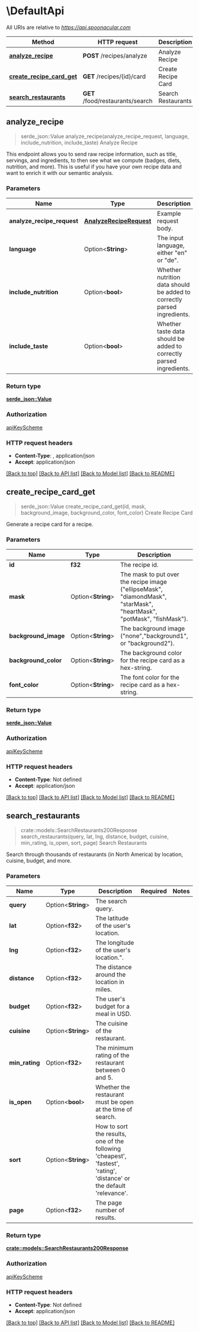 # \DefaultApi

All URIs are relative to *https://api.spoonacular.com*

Method | HTTP request | Description
------------- | ------------- | -------------
[**analyze_recipe**](DefaultApi.md#analyze_recipe) | **POST** /recipes/analyze | Analyze Recipe
[**create_recipe_card_get**](DefaultApi.md#create_recipe_card_get) | **GET** /recipes/{id}/card | Create Recipe Card
[**search_restaurants**](DefaultApi.md#search_restaurants) | **GET** /food/restaurants/search | Search Restaurants



## analyze_recipe

> serde_json::Value analyze_recipe(analyze_recipe_request, language, include_nutrition, include_taste)
Analyze Recipe

This endpoint allows you to send raw recipe information, such as title, servings, and ingredients, to then see what we compute (badges, diets, nutrition, and more). This is useful if you have your own recipe data and want to enrich it with our semantic analysis.

### Parameters


Name | Type | Description  | Required | Notes
------------- | ------------- | ------------- | ------------- | -------------
**analyze_recipe_request** | [**AnalyzeRecipeRequest**](AnalyzeRecipeRequest.md) | Example request body. | [required] |
**language** | Option<**String**> | The input language, either \"en\" or \"de\". |  |
**include_nutrition** | Option<**bool**> | Whether nutrition data should be added to correctly parsed ingredients. |  |
**include_taste** | Option<**bool**> | Whether taste data should be added to correctly parsed ingredients. |  |

### Return type

[**serde_json::Value**](serde_json::Value.md)

### Authorization

[apiKeyScheme](../README.md#apiKeyScheme)

### HTTP request headers

- **Content-Type**: , application/json
- **Accept**: application/json

[[Back to top]](#) [[Back to API list]](../README.md#documentation-for-api-endpoints) [[Back to Model list]](../README.md#documentation-for-models) [[Back to README]](../README.md)


## create_recipe_card_get

> serde_json::Value create_recipe_card_get(id, mask, background_image, background_color, font_color)
Create Recipe Card

Generate a recipe card for a recipe.

### Parameters


Name | Type | Description  | Required | Notes
------------- | ------------- | ------------- | ------------- | -------------
**id** | **f32** | The recipe id. | [required] |
**mask** | Option<**String**> | The mask to put over the recipe image (\"ellipseMask\", \"diamondMask\", \"starMask\", \"heartMask\", \"potMask\", \"fishMask\"). |  |
**background_image** | Option<**String**> | The background image (\"none\",\"background1\", or \"background2\"). |  |
**background_color** | Option<**String**> | The background color for the recipe card as a hex-string. |  |
**font_color** | Option<**String**> | The font color for the recipe card as a hex-string. |  |

### Return type

[**serde_json::Value**](serde_json::Value.md)

### Authorization

[apiKeyScheme](../README.md#apiKeyScheme)

### HTTP request headers

- **Content-Type**: Not defined
- **Accept**: application/json

[[Back to top]](#) [[Back to API list]](../README.md#documentation-for-api-endpoints) [[Back to Model list]](../README.md#documentation-for-models) [[Back to README]](../README.md)


## search_restaurants

> crate::models::SearchRestaurants200Response search_restaurants(query, lat, lng, distance, budget, cuisine, min_rating, is_open, sort, page)
Search Restaurants

Search through thousands of restaurants (in North America) by location, cuisine, budget, and more.

### Parameters


Name | Type | Description  | Required | Notes
------------- | ------------- | ------------- | ------------- | -------------
**query** | Option<**String**> | The search query. |  |
**lat** | Option<**f32**> | The latitude of the user's location. |  |
**lng** | Option<**f32**> | The longitude of the user's location.\". |  |
**distance** | Option<**f32**> | The distance around the location in miles. |  |
**budget** | Option<**f32**> | The user's budget for a meal in USD. |  |
**cuisine** | Option<**String**> | The cuisine of the restaurant. |  |
**min_rating** | Option<**f32**> | The minimum rating of the restaurant between 0 and 5. |  |
**is_open** | Option<**bool**> | Whether the restaurant must be open at the time of search. |  |
**sort** | Option<**String**> | How to sort the results, one of the following 'cheapest', 'fastest', 'rating', 'distance' or the default 'relevance'. |  |
**page** | Option<**f32**> | The page number of results. |  |

### Return type

[**crate::models::SearchRestaurants200Response**](searchRestaurants_200_response.md)

### Authorization

[apiKeyScheme](../README.md#apiKeyScheme)

### HTTP request headers

- **Content-Type**: Not defined
- **Accept**: application/json

[[Back to top]](#) [[Back to API list]](../README.md#documentation-for-api-endpoints) [[Back to Model list]](../README.md#documentation-for-models) [[Back to README]](../README.md)

